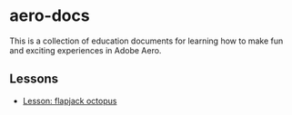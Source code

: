 # aero-docs
This is a collection of education documents for learning how to make fun and exciting experiences in Adobe Aero.

## Lessons

- [Lesson: flapjack octopus](flapjack/)